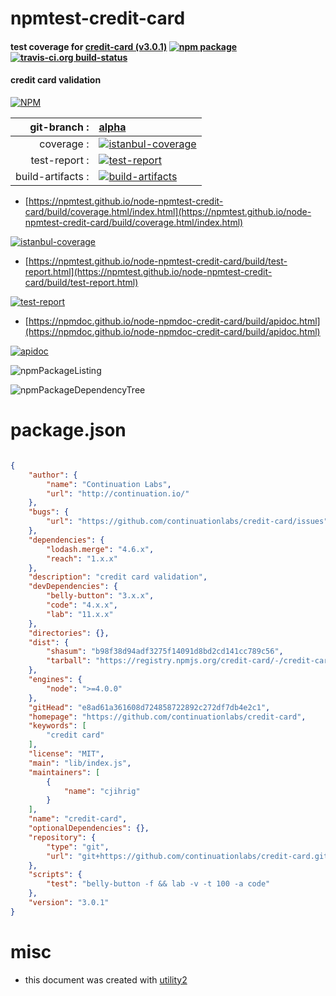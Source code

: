 # npmtest-credit-card

#### test coverage for  [credit-card (v3.0.1)](https://github.com/continuationlabs/credit-card)  [![npm package](https://img.shields.io/npm/v/npmtest-credit-card.svg?style=flat-square)](https://www.npmjs.org/package/npmtest-credit-card) [![travis-ci.org build-status](https://api.travis-ci.org/npmtest/node-npmtest-credit-card.svg)](https://travis-ci.org/npmtest/node-npmtest-credit-card)

#### credit card validation

[![NPM](https://nodei.co/npm/credit-card.png?downloads=true&downloadRank=true&stars=true)](https://www.npmjs.com/package/credit-card)

| git-branch : | [alpha](https://github.com/npmtest/node-npmtest-credit-card/tree/alpha)|
|--:|:--|
| coverage : | [![istanbul-coverage](https://npmtest.github.io/node-npmtest-credit-card/build/coverage.badge.svg)](https://npmtest.github.io/node-npmtest-credit-card/build/coverage.html/index.html)|
| test-report : | [![test-report](https://npmtest.github.io/node-npmtest-credit-card/build/test-report.badge.svg)](https://npmtest.github.io/node-npmtest-credit-card/build/test-report.html)|
| build-artifacts : | [![build-artifacts](https://npmtest.github.io/node-npmtest-credit-card/glyphicons_144_folder_open.png)](https://github.com/npmtest/node-npmtest-credit-card/tree/gh-pages/build)|

- [https://npmtest.github.io/node-npmtest-credit-card/build/coverage.html/index.html](https://npmtest.github.io/node-npmtest-credit-card/build/coverage.html/index.html)

[![istanbul-coverage](https://npmtest.github.io/node-npmtest-credit-card/build/screenCapture.buildCi.browser.%252Ftmp%252Fbuild%252Fcoverage.lib.html.png)](https://npmtest.github.io/node-npmtest-credit-card/build/coverage.html/index.html)

- [https://npmtest.github.io/node-npmtest-credit-card/build/test-report.html](https://npmtest.github.io/node-npmtest-credit-card/build/test-report.html)

[![test-report](https://npmtest.github.io/node-npmtest-credit-card/build/screenCapture.buildCi.browser.%252Ftmp%252Fbuild%252Ftest-report.html.png)](https://npmtest.github.io/node-npmtest-credit-card/build/test-report.html)

- [https://npmdoc.github.io/node-npmdoc-credit-card/build/apidoc.html](https://npmdoc.github.io/node-npmdoc-credit-card/build/apidoc.html)

[![apidoc](https://npmdoc.github.io/node-npmdoc-credit-card/build/screenCapture.buildCi.browser.%252Ftmp%252Fbuild%252Fapidoc.html.png)](https://npmdoc.github.io/node-npmdoc-credit-card/build/apidoc.html)

![npmPackageListing](https://npmtest.github.io/node-npmtest-credit-card/build/screenCapture.npmPackageListing.svg)

![npmPackageDependencyTree](https://npmtest.github.io/node-npmtest-credit-card/build/screenCapture.npmPackageDependencyTree.svg)



# package.json

```json

{
    "author": {
        "name": "Continuation Labs",
        "url": "http://continuation.io/"
    },
    "bugs": {
        "url": "https://github.com/continuationlabs/credit-card/issues"
    },
    "dependencies": {
        "lodash.merge": "4.6.x",
        "reach": "1.x.x"
    },
    "description": "credit card validation",
    "devDependencies": {
        "belly-button": "3.x.x",
        "code": "4.x.x",
        "lab": "11.x.x"
    },
    "directories": {},
    "dist": {
        "shasum": "b98f38d94adf3275f14091d8bd2cd141cc789c56",
        "tarball": "https://registry.npmjs.org/credit-card/-/credit-card-3.0.1.tgz"
    },
    "engines": {
        "node": ">=4.0.0"
    },
    "gitHead": "e8ad61a361608d724858722892c272df7db4e2c1",
    "homepage": "https://github.com/continuationlabs/credit-card",
    "keywords": [
        "credit card"
    ],
    "license": "MIT",
    "main": "lib/index.js",
    "maintainers": [
        {
            "name": "cjihrig"
        }
    ],
    "name": "credit-card",
    "optionalDependencies": {},
    "repository": {
        "type": "git",
        "url": "git+https://github.com/continuationlabs/credit-card.git"
    },
    "scripts": {
        "test": "belly-button -f && lab -v -t 100 -a code"
    },
    "version": "3.0.1"
}
```



# misc
- this document was created with [utility2](https://github.com/kaizhu256/node-utility2)
